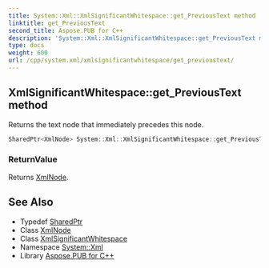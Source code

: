 ```yaml
---
title: System::Xml::XmlSignificantWhitespace::get_PreviousText method
linktitle: get_PreviousText
second_title: Aspose.PUB for C++
description: 'System::Xml::XmlSignificantWhitespace::get_PreviousText method. Returns the text node that immediately precedes this node in C++.'
type: docs
weight: 600
url: /cpp/system.xml/xmlsignificantwhitespace/get_previoustext/
---
```

## XmlSignificantWhitespace::get_PreviousText method


Returns the text node that immediately precedes this node.

```cpp
SharedPtr<XmlNode> System::Xml::XmlSignificantWhitespace::get_PreviousText() override
```


### ReturnValue

Returns [XmlNode](../../xmlnode/).

## See Also

* Typedef [SharedPtr](../../../system/sharedptr/)
* Class [XmlNode](../../xmlnode/)
* Class [XmlSignificantWhitespace](../)
* Namespace [System::Xml](../../)
* Library [Aspose.PUB for C++](../../../)
